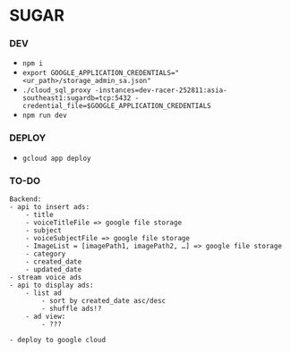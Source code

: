 # SUGAR

### DEV
- ```npm i```
- ```export GOOGLE_APPLICATION_CREDENTIALS="<ur_path>/storage_admin_sa.json"```
- ```./cloud_sql_proxy -instances=dev-racer-252811:asia-southeast1:sugardb=tcp:5432 -credential_file=$GOOGLE_APPLICATION_CREDENTIALS```
- ```npm run dev```

### DEPLOY
- ```gcloud app deploy```

### TO-DO
```
Backend:
- api to insert ads:
    - title
    - voiceTitleFile => google file storage
    - subject
    - voiceSubjectFile => google file storage
    - ImageList = [imagePath1, imagePath2, …] => google file storage
    - category
    - created_date
    - updated_date
- stream voice ads
- api to display ads:
    - list ad
        - sort by created_date asc/desc
        - shuffle ads!?
    - ad view:
        - ???

- deploy to google cloud
```